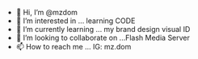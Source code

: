 - 👋 Hi, I’m @mzdom
- 👀 I’m interested in ... learning CODE
- 🌱 I’m currently learning ... my brand design visual ID
- 💞️ I’m looking to collaborate on ...Flash Media Server
- 📫 How to reach me ... IG: mz.dom

<!---
mzdom/mzdom is a ✨ special ✨ repository because its `README.md` (this file) appears on your GitHub profile.
You can click the Preview link to take a look at your changes.
--->
